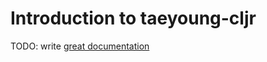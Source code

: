 # Introduction to taeyoung-cljr

TODO: write [great documentation](http://jacobian.org/writing/what-to-write/)
